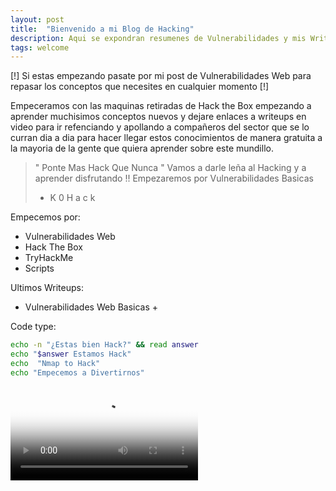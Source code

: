 ```yaml
---
layout: post
title:  "Bienvenido a mi Blog de Hacking"
description: Aqui se expondran resumenes de Vulnerabilidades y mis Writeups de Maquinas de Hack the Box y TryHackme
tags: welcome
---
```

[!] Si estas empezando pasate por mi post de Vulnerabilidades Web para repasar los conceptos que necesites en cualquier momento [!]

Empeceramos con las maquinas retiradas de Hack the Box empezando a aprender muchisimos conceptos nuevos y dejare enlaces a writeups en video para ir refenciando y apollando a compañeros del sector que se lo curran dia a dia para hacer llegar estos conocimientos de manera gratuita a la mayoria de la gente que quiera aprender sobre este mundillo. 

> " Ponte Mas Hack Que Nunca "
> Vamos a darle leña al Hacking y a aprender disfrutando !!
> Empezaremos por Vulnerabilidades Basicas
>   - K 0 H a c k 

Empecemos por:
 * Vulnerabilidades Web
 * Hack The Box
 * TryHackMe
 * Scripts

 Ultimos Writeups:
 
 + Vulnerabilidades Web Basicas +
 
 Code type:

```bash
echo -n "¿Estas bien Hack?" && read answer
echo "$answer Estamos Hack"
echo  "Nmap to Hack"
echo "Empecemos a Divertirnos" 
```

<video preload="auto" poster="https://pbs.twimg.com/tweet_video_thumb/D5aj3tfW0AIiSxo.jpg" src="https://video.twimg.com/tweet_video/D5aj3tfW0AIiSxo.mp4" type="video/mp4" autoplay controls></video>
